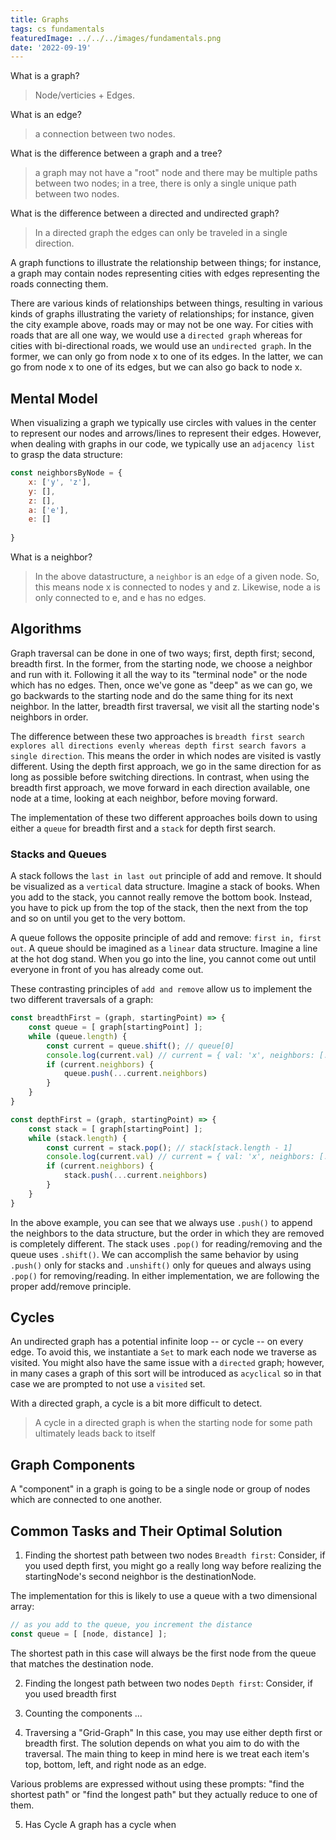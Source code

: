 ```yaml
---
title: Graphs
tags: cs fundamentals
featuredImage: ../../../images/fundamentals.png
date: '2022-09-19'
---
```


What is a graph?
> Node/verticies + Edges.

What is an edge?
> a connection between two nodes.

What is the difference between a graph and a tree?
> a graph may not have a "root" node and there may be multiple paths between two nodes; in a tree, there is only a single unique path between two nodes.

What is the difference between a directed and undirected graph?
> In a directed graph the edges can only be traveled in a single direction.

A graph functions to illustrate the relationship between things; for instance, a graph may contain nodes representing cities with edges representing the roads connecting them.

There are various kinds of relationships between things, resulting in various kinds of graphs illustrating the variety of relationships; for instance, given the city example above, roads may or may not be one way. For cities with roads that are all one way, we would use a `directed graph` whereas for cities with bi-directional roads, we would use an `undirected graph`. In the former, we can only go from node x to one of its edges. In the latter, we can go from node x to one of its edges, but we can also go back to node x.

## Mental Model

When visualizing a graph we typically use circles with values in the center to represent our nodes and arrows/lines to represent their edges. However, when dealing with graphs in our code, we typically use an `adjacency list` to grasp the data structure:

```javascript
const neighborsByNode = {
    x: ['y', 'z'],
    y: [],
    z: [],
    a: ['e'],
    e: []
    
}
```
What is a neighbor?
> In the above datastructure, a `neighbor` is an `edge` of a given node. So, this means node x is connected to nodes y and z. Likewise, node a is only connected to e, and e has no edges.

## Algorithms

Graph traversal can be done in one of two ways; first, depth first; second, breadth first. In the former, from the starting node, we choose a neighbor and run with it. Following it all the way to its "terminal node" or the node which has no edges. Then, once we've gone as "deep" as we can go, we go backwards to the starting node and do the same thing for its next neighbor. In the latter, breadth first traversal, we visit all the starting node's neighbors in order.

The difference between these two approaches is `breadth first search explores all directions evenly whereas depth first search favors a single direction`. This means the order in which nodes are visited is vastly different. Using the depth first approach, we go in the same direction for as long as possible before switching directions. In contrast, when using the breadth first approach, we move forward in each direction available, one node at a time, looking at each neighbor, before moving forward.

The implementation of these two different approaches boils down to using either a `queue` for breadth first and a `stack` for depth first search.

### Stacks and Queues

A stack follows the `last in last out` principle of add and remove. It should be visualized as a `vertical` data structure. Imagine a stack of books. When you add to the stack, you cannot really remove the bottom book. Instead, you have to pick up from the top of the stack, then the next from the top and so on until you get to the very bottom.

A queue follows the opposite principle of add and remove: `first in, first out`. A queue should be imagined as a `linear` data structure. Imagine a line at the hot dog stand. When you go into the line, you cannot come out until everyone in front of you has already come out.

These contrasting principles of `add and remove` allow us to implement the two different traversals of a graph:

```javascript
const breadthFirst = (graph, startingPoint) => {
    const queue = [ graph[startingPoint] ];
    while (queue.length) {
        const current = queue.shift(); // queue[0]
        console.log(current.val) // current = { val: 'x', neighbors: [...]}
        if (current.neighbors) {
            queue.push(...current.neighbors)
        }
    }
}

const depthFirst = (graph, startingPoint) => {
    const stack = [ graph[startingPoint] ];
    while (stack.length) {
        const current = stack.pop(); // stack[stack.length - 1]
        console.log(current.val) // current = { val: 'x', neighbors: [...]}
        if (current.neighbors) {
            stack.push(...current.neighbors)
        }
    }
}
```
In the above example, you can see that we always use `.push()` to append the neighbors to the data structure, but the order in which they are removed is completely different. The stack uses `.pop()` for reading/removing and the queue uses `.shift()`. We can accomplish the same behavior by using `.push()` only for stacks and `.unshift()` only for queues and always using `.pop()` for removing/reading. In either implementation, we are following the proper add/remove principle.

## Cycles
An undirected graph has a potential infinite loop -- or cycle -- on every edge. To avoid this, we instantiate a `Set` to mark each node we traverse as visited. You might also have the same issue with a `directed` graph; however, in many cases a graph of this sort will be introduced as `acyclical` so in that case we are prompted to not use a `visited` set.

With a directed graph, a cycle is a bit more difficult to detect.

> A cycle in a directed graph is when the starting node for some path ultimately leads back to itself

## Graph Components
A "component" in a graph is going to be a single node or group of nodes which are connected to one another. 

## Common Tasks and Their Optimal Solution
1. Finding the shortest path between two nodes
`Breadth first`: Consider, if you used depth first, you might go a really long way before realizing the startingNode's second neighbor is the destinationNode.

The implementation for this is likely to use a queue with a two dimensional array:

```javascript
// as you add to the queue, you increment the distance
const queue = [ [node, distance] ];
```
The shortest path in this case will always be the first node from the queue that matches the destination node.

2. Finding the longest path between two nodes
`Depth first`: Consider, if you used breadth first

3. Counting the components
...

4. Traversing a "Grid-Graph"
In this case, you may use either depth first or breadth first. The solution depends on what you aim to do with the traversal. The main thing to keep in mind here is we treat each item's top, bottom, left, and right node as an edge.

Various problems are expressed without using these prompts: "find the shortest path" or "find the longest path" but they actually reduce to one of them. 

5. Has Cycle
A graph has a cycle when 